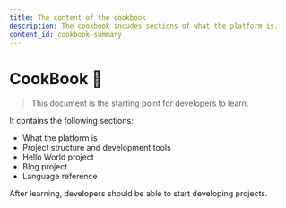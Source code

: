 ```yaml
---
title: The content of the cookbook
description: The cookbook incudes sections of what the platform is.
content_id: cookbook-summary
---
```

# CookBook 🦘

> This document is the starting point for developers to learn.

It contains the following sections:

- What the platform is
- Project structure and development tools
- Hello World project
- Blog project
- Language reference

After learning, developers should be able to start developing projects.

